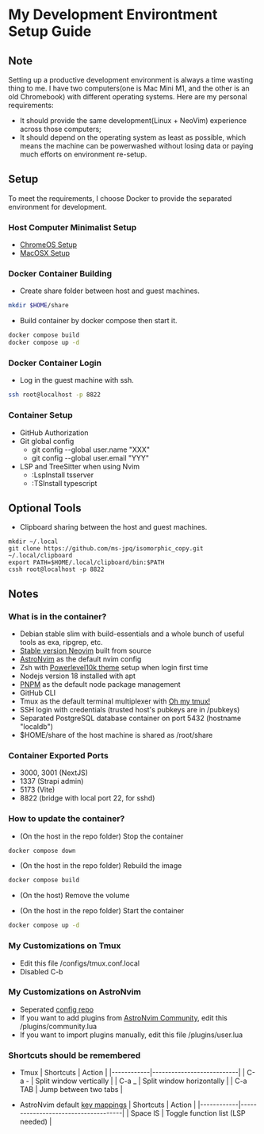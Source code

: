 # My Development Environtment Setup Guide

## Note
Setting up a productive development environment is always a time wasting thing to me. I have two computers(one is Mac Mini M1, and the other is an old Chromebook) with different operating systems. 
Here are my personal requirements:
* It should provide the same development(Linux + NeoVim) experience across those computers;
* It should depend on the operating system as least as possible, which means the machine can be powerwashed without losing data or paying much efforts on environment re-setup.

## Setup
To meet the requirements, I choose Docker to provide the separated environment for development. 

### Host Computer Minimalist Setup
- [ChromeOS Setup](chromeos-setup.md)
- [MacOSX Setup](macosx-setup.md)

### Docker Container Building
- Create share folder between host and guest machines.
```bash
mkdir $HOME/share
```

- Build container by docker compose then start it.
```bash
docker compose build
docker compose up -d
```

### Docker Container Login
- Log in the guest machine with ssh.
```bash
ssh root@localhost -p 8822
```

### Container Setup
- GitHub Authorization
- Git global config
  - git config --global user.name "XXX"
  - git config --global user.email "YYY"
- LSP and TreeSitter when using Nvim
  - :LspInstall tsserver
  - :TSInstall typescript

## Optional Tools
- Clipboard sharing between the host and guest machines.
```
mkdir ~/.local
git clone https://github.com/ms-jpq/isomorphic_copy.git ~/.local/clipboard
export PATH=$HOME/.local/clipboard/bin:$PATH
cssh root@localhost -p 8822
```

## Notes
### What is in the container?
- Debian stable slim with build-essentials and a whole bunch of useful tools as exa, ripgrep, etc.
- [Stable version Neovim](https://github.com/neovim/neovim.git) built from source
- [AstroNvim](https://astronvim.com/) as the default nvim config
- Zsh with [Powerlevel10k theme](https://github.com/romkatv/powerlevel10k) setup when login first time
- Nodejs version 18 installed with apt
- [PNPM](https://pnpm.io/) as the default node package management
- GitHub CLI
- Tmux as the default terminal multiplexer with [Oh my tmux!](https://github.com/gpakosz/.tmux)
- SSH login with credentials (trusted host's pubkeys are in /pubkeys)
- Separated PostgreSQL database container on port 5432 (hostname "localdb")
- $HOME/share of the host machine is shared as /root/share

### Container Exported Ports
- 3000, 3001 (NextJS)
- 1337 (Strapi admin)
- 5173 (Vite)
- 8822 (bridge with local port 22, for sshd)

### How to update the container?
- (On the host in the repo folder) Stop the container
```bash
docker compose down
```

- (On the host in the repo folder) Rebuild the image
```bash
docker compose build
```

- (On the host) Remove the volume

- (On the host in the repo folder) Start the container
```bash
docker compose up -d
```

### My Customizations on Tmux
- Edit this file /configs/tmux.conf.local
- Disabled C-b

### My Customizations on AstroNvim
- Seperated [config repo](https://github.com/lucaswang977/astronvim-config)
- If you want to add plugins from [AstroNvim Community](https://github.com/AstroNvim/astrocommunity), edit this /plugins/community.lua
- If you want to import plugins manually, edit this file /plugins/user.lua

### Shortcuts should be remembered
- Tmux
| Shortcuts  |           Action          |
|------------|---------------------------|
| C-a -      | Split window vertically   |
| C-a _      | Split window horizontally |
| C-a TAB    | Jump between two tabs     |

- AstroNvim default [key mappings](https://astronvim.com/Basic%20Usage/mappings)
| Shortcuts  |               Action                |
|------------|-------------------------------------|
| Space lS   | Toggle function list (LSP needed)   |
